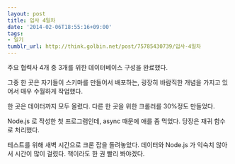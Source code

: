 ```yaml
---
layout: post
title: 입사 4일차
date: '2014-02-06T18:55:16+09:00'
tags:
- 일기
tumblr_url: http://think.golbin.net/post/75785430739/입사-4일차
---
```

주요 협력사 4개 중 3개를 위한 데이터베이스 구성을 완료했다.

그중 한 곳은 자기들이 스키마를 만들어서 배포하는, 굉장히 바람직한 개념을 가지고 있어서 매우 수월하게 작업했다.

한 곳은 데이터까지 모두 올렸다.
다른 한 곳을 위한 크롤러를 30%정도 만들었다.

Node.js 로 작성한 첫 프로그램인데, async 때문에 애를 좀 먹었다. 당장은 재귀 함수로 처리했다.

테스트를 위해 새벽 시간으로 크론 잡을 돌려놓았다.
데이터와 Node.js 가 익숙치 않아서 시간이 많이 걸렸다. 책이라도 한 권 빨리 봐야겠다.
